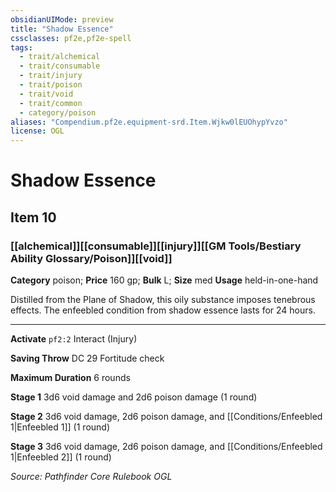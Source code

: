 ```yaml
---
obsidianUIMode: preview
title: "Shadow Essence"
cssclasses: pf2e,pf2e-spell
tags:
  - trait/alchemical
  - trait/consumable
  - trait/injury
  - trait/poison
  - trait/void
  - trait/common
  - category/poison
aliases: "Compendium.pf2e.equipment-srd.Item.Wjkw0lEUOhypYvzo"
license: OGL
---
```

# Shadow Essence
## Item 10
### [[alchemical]][[consumable]][[injury]][[GM Tools/Bestiary Ability Glossary/Poison]][[void]]

**Category** poison; 
**Price** 160 gp; 
**Bulk** L; **Size** med
**Usage** held-in-one-hand

Distilled from the Plane of Shadow, this oily substance imposes tenebrous effects. The enfeebled condition from shadow essence lasts for 24 hours.

* * *

**Activate** `pf2:2` Interact (Injury)

**Saving Throw** DC 29 Fortitude check

**Maximum Duration** 6 rounds

**Stage 1** 3d6 void damage and 2d6 poison damage (1 round)

**Stage 2** 3d6 void damage, 2d6 poison damage, and [[Conditions/Enfeebled 1|Enfeebled 1]] (1 round)

**Stage 3** 3d6 void damage, 2d6 poison damage, and [[Conditions/Enfeebled 1|Enfeebled 2]] (1 round)

*Source: Pathfinder Core Rulebook*
*OGL*